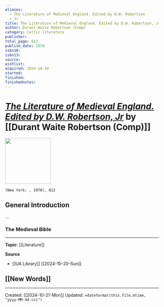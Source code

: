 ```yaml
---
aliases:
  - The Literature of Medieval England. Edited by D.W. Robertson
  - Jr
title: The Literature of Medieval England. Edited by D.W. Robertson, Jr
author: Durant Waite Robertson (Comp)
category: Celtic literature
publisher: 
total_page: 612
publish_date: 1970
isbn10: 
isbn13: 
source: 
wishlist: 
acquired: 2024-10-20
started: 
finished: 
finishednotes:
---
```

# *[The Literature of Medieval England. Edited by D.W. Robertson, Jr]()* by [[Durant Waite Robertson (Comp)]]

<img src="" width=150>

`(New York: , 1970), 612`

## General Introduction 

...

### The Medieval Bible


--- 
**Topic**: [[Literature]]

**Source**
- [[UA Library]] [[2024-10-20-Sun]]
 
**[[New Words]]**
- 

---
Created: [[2024-10-21-Mon]]
Updated: `=dateformat(this.file.mtime, "yyyy-MM-dd-ccc")`